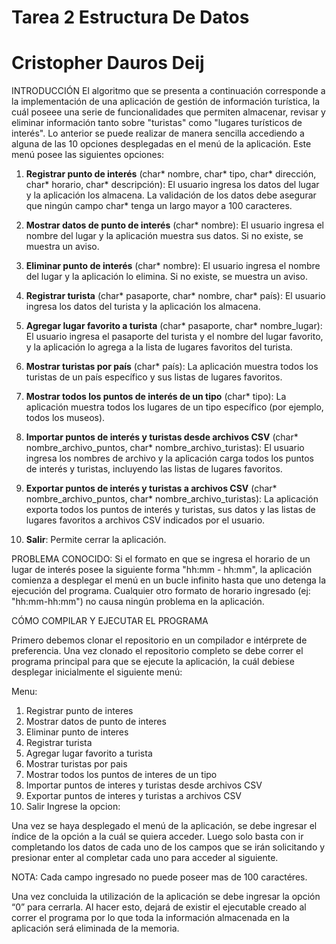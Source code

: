 # Tarea 2 Estructura De Datos

# Cristopher Dauros Deij

INTRODUCCIÓN
El algoritmo que se presenta a continuación corresponde a la implementación de una aplicación de gestión de información turística, la cuál poseee una serie de funcionalidades que permiten almacenar, revisar y eliminar información tanto sobre "turistas" como "lugares turísticos de interés". Lo anterior se puede realizar de manera sencilla accediendo a alguna de las 10 opciones desplegadas en el menú de la aplicación. Este menú posee las siguientes opciones:

1. **Registrar punto de interés** (char* nombre, char* tipo, char* dirección, char* horario, char* descripción): El usuario ingresa los datos del lugar y la aplicación los almacena. La validación de los datos debe asegurar que ningún campo char* tenga un largo mayor a 100 caracteres.
   
2. **Mostrar datos de punto de interés** (char* nombre): El usuario ingresa el nombre del lugar y la aplicación muestra sus datos. Si no existe, se muestra un aviso.
   
3. **Eliminar punto de interés** (char* nombre): El usuario ingresa el nombre del lugar y la aplicación lo elimina. Si no existe, se muestra un aviso.
   
4. **Registrar turista** (char* pasaporte, char* nombre, char* país): El usuario ingresa los datos del turista y la aplicación los almacena.
   
5. **Agregar lugar favorito a turista** (char* pasaporte, char* nombre_lugar): El usuario ingresa el pasaporte del turista y el nombre del lugar favorito, y la aplicación lo agrega a la lista de lugares favoritos del turista.
   
6. **Mostrar turistas por país** (char* país): La aplicación muestra todos los turistas de un país específico y sus listas de lugares favoritos.
    
7. **Mostrar todos los puntos de interés de un tipo** (char* tipo): La aplicación muestra todos los lugares de un tipo específico (por ejemplo, todos los museos).
    
8. **Importar puntos de interés y turistas desde archivos CSV** (char* nombre_archivo_puntos, char* nombre_archivo_turistas): El usuario ingresa los nombres de archivo y la aplicación carga todos los puntos de interés y turistas, incluyendo las listas de lugares favoritos.
    
9. **Exportar puntos de interés y turistas a archivos CSV** (char* nombre_archivo_puntos, char* nombre_archivo_turistas): La aplicación exporta todos los puntos de interés y turistas, sus datos y las listas de lugares favoritos a archivos CSV indicados por el usuario.

0. **Salir**: Permite cerrar la aplicación.


PROBLEMA CONOCIDO:
Si el formato en que se ingresa el horario de un lugar de interés posee la siguiente forma "hh:mm - hh:mm", la aplicación comienza a desplegar el menú en un bucle infinito hasta que uno detenga la ejecución del programa. Cualquier otro formato de horario ingresado (ej: "hh:mm-hh:mm") no causa ningún problema en la aplicación. 


CÓMO COMPILAR Y EJECUTAR EL PROGRAMA

Primero debemos clonar el repositorio en un compilador e intérprete de preferencia. Una vez clonado el repositorio completo se debe correr el programa principal para que se ejecute la aplicación, la cuál debiese desplegar inicialmente el siguiente menú:

Menu:
1. Registrar punto de interes
2. Mostrar datos de punto de interes
3. Eliminar punto de interes
4. Registrar turista
5. Agregar lugar favorito a turista
6. Mostrar turistas por pais
7. Mostrar todos los puntos de interes de un tipo
8. Importar puntos de interes y turistas desde archivos CSV
9. Exportar puntos de interes y turistas a archivos CSV
0. Salir
Ingrese la opcion:
 
Una vez se haya desplegado el menú de la aplicación, se debe ingresar el índice de la opción a la cuál se quiera acceder. Luego solo basta con ir completando los datos de cada uno de los campos que se irán solicitando y presionar enter al completar cada uno para acceder al siguiente. 

NOTA: Cada campo ingresado no puede poseer mas de 100 caractéres.

Una vez concluida la utilización de la aplicación se debe ingresar la opción “0” para cerrarla. Al hacer esto, dejará de existir el ejecutable creado al correr el programa por lo que toda la información almacenada en la aplicación será eliminada de la memoria.
